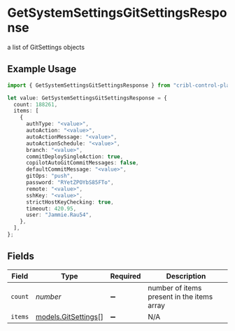 # GetSystemSettingsGitSettingsResponse

a list of GitSettings objects

## Example Usage

```typescript
import { GetSystemSettingsGitSettingsResponse } from "cribl-control-plane/models/operations";

let value: GetSystemSettingsGitSettingsResponse = {
  count: 188261,
  items: [
    {
      authType: "<value>",
      autoAction: "<value>",
      autoActionMessage: "<value>",
      autoActionSchedule: "<value>",
      branch: "<value>",
      commitDeploySingleAction: true,
      copilotAutoGitCommitMessages: false,
      defaultCommitMessage: "<value>",
      gitOps: "push",
      password: "RYetZPOYbS85FTo",
      remote: "<value>",
      sshKey: "<value>",
      strictHostKeyChecking: true,
      timeout: 420.95,
      user: "Jammie.Rau54",
    },
  ],
};
```

## Fields

| Field                                               | Type                                                | Required                                            | Description                                         |
| --------------------------------------------------- | --------------------------------------------------- | --------------------------------------------------- | --------------------------------------------------- |
| `count`                                             | *number*                                            | :heavy_minus_sign:                                  | number of items present in the items array          |
| `items`                                             | [models.GitSettings](../../models/gitsettings.md)[] | :heavy_minus_sign:                                  | N/A                                                 |